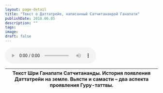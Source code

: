 ```yaml
---
layout: page-detail
title: "Текст о Даттатрейе, написанный Сатчитанандой Ганапати"
publishDate: 2018.06.05
description: ""
tags:
image:
draft: false
---
```


<audio title="2018.06.05 - Текст о Даттатрейе, написанный Сатчитанандой Ганапати.mp3" src="https://filer-api.advayta.org/v1.0/public/files/74171" controls=""></audio>

| Текст Шри Ганапати Сатчитананды. История появления Даттатрейи на земле.  Вьясти и самасти – два аспекта проявления Гуру-таттвы. |
| ------------------------------------------------------------------------------------------------------------------------------- |

  
